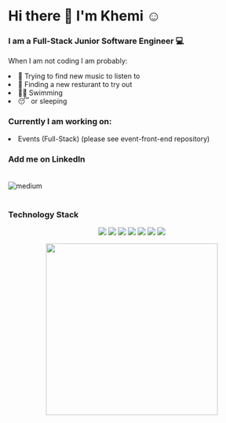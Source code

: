 # Hi there 👋 I'm Khemi ☺️ 

### I am a Full-Stack Junior Software Engineer 💻

<p>When I am not coding I am probably:</p>
<li> 🎸 Trying to find new music to listen to</li>
<li> 🌯 Finding a new resturant to try out</li>
<li> 🏊‍♀️ Swimming</li>
<li> 😴 or sleeping </li>

### Currently I am working on:
<li>Events (Full-Stack) (please see event-front-end repository)</li>

<h3 align='left'>
    Add me on LinkedIn<br/><br/>
</h3>
<p align='left'>
    <a href="https://www.linkedin.com/in/khemi-ramyead-301952173" target="_blank">
       <img align="left" alt="medium" src="https://img.shields.io/badge/LinkedIn-0077B5?style=for-the-badge&logo=linkedin&logoColor=white" />
    </a>
</p>
<br/><br/>
<h3 align='left'>
    Technology Stack
</h3>

<p align='center' >
    <img src="https://img.shields.io/badge/React-20232A?style=for-the-badge&logo=react&logoColor=61DAFB" />
    <img src="https://img.shields.io/badge/JavaScript-F7DF1E?style=for-the-badge&logo=javascript&logoColor=black" />
    <img src="https://img.shields.io/badge/MySQL-00000F?style=for-the-badge&logo=mysql&logoColor=white" />
    <img src="https://img.shields.io/badge/-java-turquoise?style=for-the-badge&logo=java&logoColor=black" />
    <img src="https://img.shields.io/badge/-springboot-green?style=for-the-badge&logo=springboot&logoColor=white" />
    <img src="https://img.shields.io/badge/-firebase-red?style=for-the-badge&logo=firebase&logoColor=white" />
    <img src="https://img.shields.io/badge/Sass-CC6699?style=for-the-badge&logo=sass&logoColor=white" />
 </p>

<p align='center'>
  <a href="#"><img src="https://github-readme-stats.vercel.app/api?username=Khemi1998&show_icons=true&count_private=true&theme=cobalt" width="350"></a>
</p>
<!--
**Khemi1998/Khemi1998** is a ✨ _special_ ✨ repository because its `README.md` (this file) appears on your GitHub profile.

Here are some ideas to get you started:

- 🔭 I’m currently working on ...
- 🌱 I’m currently learning ...
- 👯 I’m looking to collaborate on ...
- 🤔 I’m looking for help with ...
- 💬 Ask me about ...
- 📫 How to reach me: ...
- 😄 Pronouns: ...
- ⚡ Fun fact: ...
-->
